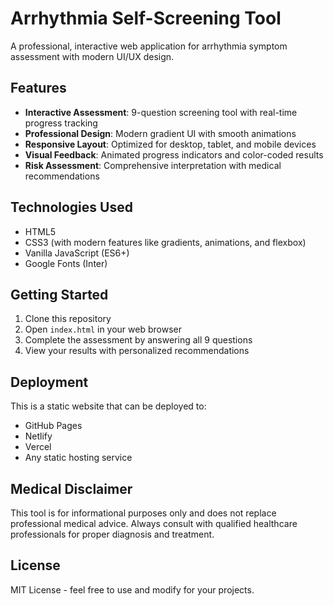 # Arrhythmia Self-Screening Tool

A professional, interactive web application for arrhythmia symptom assessment with modern UI/UX design.

## Features

- **Interactive Assessment**: 9-question screening tool with real-time progress tracking
- **Professional Design**: Modern gradient UI with smooth animations
- **Responsive Layout**: Optimized for desktop, tablet, and mobile devices
- **Visual Feedback**: Animated progress indicators and color-coded results
- **Risk Assessment**: Comprehensive interpretation with medical recommendations

## Technologies Used

- HTML5
- CSS3 (with modern features like gradients, animations, and flexbox)
- Vanilla JavaScript (ES6+)
- Google Fonts (Inter)

## Getting Started

1. Clone this repository
2. Open `index.html` in your web browser
3. Complete the assessment by answering all 9 questions
4. View your results with personalized recommendations

## Deployment

This is a static website that can be deployed to:
- GitHub Pages
- Netlify
- Vercel
- Any static hosting service

## Medical Disclaimer

This tool is for informational purposes only and does not replace professional medical advice. Always consult with qualified healthcare professionals for proper diagnosis and treatment.

## License

MIT License - feel free to use and modify for your projects.